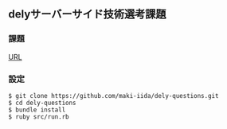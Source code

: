 ## delyサーバーサイド技術選考課題

### 課題
[URL](https://gist.github.com/jit-y/ca5f5a7823f59b33411b4503d7ec97f2)

### 設定

```
$ git clone https://github.com/maki-iida/dely-questions.git
$ cd dely-questions
$ bundle install
$ ruby src/run.rb 
```
